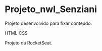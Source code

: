 # Projeto_nwl_Senziani


Projeto desenvolvido para fixar conteudo.


HTML
CSS

Projeto da RocketSeat.
